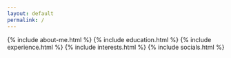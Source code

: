 ```yaml
---
layout: default
permalink: /
---
```


{% include about-me.html %}
{% include education.html %}
{% include experience.html %}
{% include interests.html %}
{% include socials.html %}